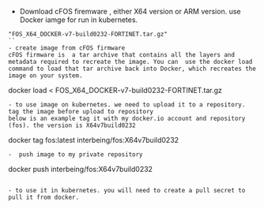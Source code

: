 - Download cFOS firemware , either X64 version or ARM version. use Docker iamge for run in kubernetes.

```
"FOS_X64_DOCKER-v7-build0232-FORTINET.tar.gz" 
``
- create image from cFOS firmware 
cFOS firmware is  a tar archive that contains all the layers and metadata required to recreate the image. You can  use the docker load command to load that tar archive back into Docker, which recreates the image on your system. 

```
docker load < FOS_X64_DOCKER-v7-build0232-FORTINET.tar.gz

```
- to use image on kubernetes. we need to upload it to a repository. tag the image before upload to repository
below is an example tag it with my docker.io account and repository (fos). the version is X64v7build0232

```
docker tag fos:latest interbeing/fos:X64v7build0232
```
-  push image to my private repository

```
docker push interbeing/fos:X64v7build0232

```

- to use it in kubernetes. you will need to create a pull secret to pull it from docker.
